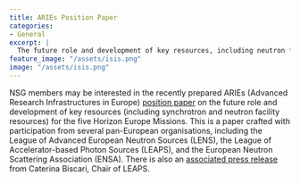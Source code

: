 ```yaml
---
title: ARIEs Position Paper
categories:
- General
excerpt: |
  The future role and development of key resources, including neutron facility resources. 
feature_image: "/assets/isis.png"
image: "/assets/isis.png"
---
```


NSG members may be interested in the recently prepared ARIEs (Advanced Research Infrastructures in Europe) [position paper](./../../../../../assets/202007_ARIE-PosPaper_Pre-Release.pdf) on the future role and development of key resources (including synchrotron and neutron facility resources) for the five Horizon Europe Missions. 
This is a paper crafted with participation from several pan-European organisations, including the League of Advanced European Neutron Sources (LENS), the League of Accelerator-based Photon Sources (LEAPS), and the European Neutron Scattering Association (ENSA).
There is also an [associated press release](./../../../../../assets/Press_Release_09_07_2020.pdf) from Caterina Biscari, Chair of LEAPS.
